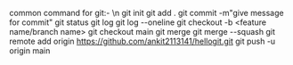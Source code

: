 common command for git:- \n
git init
git add .
git commit -m"give message for commit"
git status
git log
git log --oneline
git checkout -b <feature name/branch name>
git checkout main
git merge <branch name>
git merge --squash<branch name>
git remote add origin https://github.com/ankit2113141/hellogit.git
git push -u origin main
 
